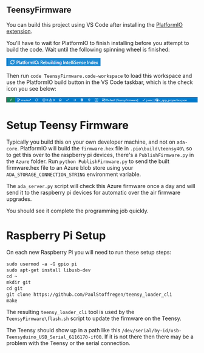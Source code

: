 ## TeensyFirmware

You can build this project using VS Code after installing the [
PlatformIO extension](https://marketplace.visualstudio.com/items?itemName=platformio.platformio-ide).

You'll have to wait for PlatformIO to finish installing before you attempt
to build the code.  Wait until the following spinning wheel is finished:

![installing](install.png)

Then run `code TeensyFirmware.code-workspace` to load this workspace and use the PlatformIO build button
in the VS Code taskbar, which is the check icon you see below:

![build](build.png)


# Setup Teensy Firmware

Typically you build this on your own developer machine, and not on `ada-core`. PlatformIO will build
the `firmware.hex` file in `.pio\build\teensy40\` so to get this over to the raspberry pi devices,
there's a `PublishFirmware.py` in the `Azure` folder.  Run `python PublishFirmware.py` to send
the built firmware.hex file to an Azure blob store using your `ADA_STORAGE_CONNECTION_STRING`
environment variable.

The `ada_server.py` script will check this Azure firmware once a day and will send it to the
raspberry pi devices for automatic over the air firmware upgrades.

You should see it complete the programming job quickly.

# Raspberry Pi Setup

On each new Raspberry Pi you will need to run these setup steps:

```
sudo usermod -a -G gpio pi
sudo apt-get install libusb-dev
cd ~
mkdir git
cd git
git clone https://github.com/PaulStoffregen/teensy_loader_cli
make
```

The resulting `teensy_loader_cli` tool is used by the `TeensyFirmware\flash.sh` script to update the firmware on the Teensy.

The Teensy should show up in a path like this `/dev/serial/by-id/usb-Teensyduino_USB_Serial_6116170-if00`.  If it is not there then there may be a problem with the Teensy or the serial connection.
